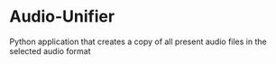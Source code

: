 # Audio-Unifier
Python application that creates a copy of all present audio files in the selected audio format
